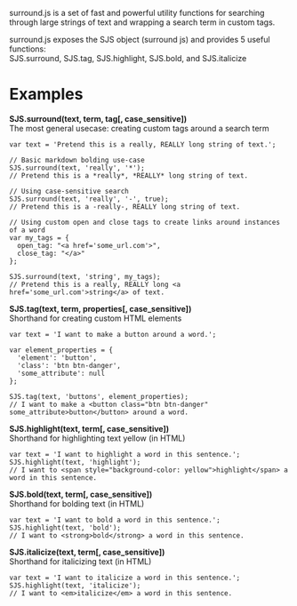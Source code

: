 surround.js is a set of fast and powerful utility functions for searching through large strings of text and wrapping 
a search term in custom tags.
  
surround.js exposes the SJS object (surround js) and provides 5 useful functions:  
SJS.surround, SJS.tag, SJS.highlight, SJS.bold, and SJS.italicize


Examples
========

**SJS.surround(text, term, tag[, case_sensitive])**  
The most general usecase: creating custom tags around a search term
```
var text = 'Pretend this is a really, REALLY long string of text.';

// Basic markdown bolding use-case
SJS.surround(text, 'really', '*'); 
// Pretend this is a *really*, *REALLY* long string of text.

// Using case-sensitive search
SJS.surround(text, 'really', '-', true);
// Pretend this is a -really-, REALLY long string of text.

// Using custom open and close tags to create links around instances of a word
var my_tags = {
  open_tag: "<a href='some_url.com'>",
  close_tag: "</a>"
};

SJS.surround(text, 'string', my_tags);
// Pretend this is a really, REALLY long <a href='some_url.com'>string</a> of text.
```

**SJS.tag(text, term, properties[, case_sensitive])**  
Shorthand for creating custom HTML elements
```
var text = 'I want to make a button around a word.';

var element_properties = {
  'element': 'button',
  'class': 'btn btn-danger',
  'some_attribute': null
};

SJS.tag(text, 'buttons', element_properties);
// I want to make a <button class="btn btn-danger" some_attribute>button</button> around a word.
```

**SJS.highlight(text, term[, case_sensitive])**  
Shorthand for highlighting text yellow (in HTML)
```
var text = 'I want to highlight a word in this sentence.';
SJS.highlight(text, 'highlight'); 
// I want to <span style="background-color: yellow">highlight</span> a word in this sentence.
```

**SJS.bold(text, term[, case_sensitive])**  
Shorthand for bolding text (in HTML)
```
var text = 'I want to bold a word in this sentence.';
SJS.highlight(text, 'bold'); 
// I want to <strong>bold</strong> a word in this sentence.
```

**SJS.italicize(text, term[, case_sensitive])**  
Shorthand for italicizing text (in HTML)
```
var text = 'I want to italicize a word in this sentence.';
SJS.highlight(text, 'italicize'); 
// I want to <em>italicize</em> a word in this sentence.
```
